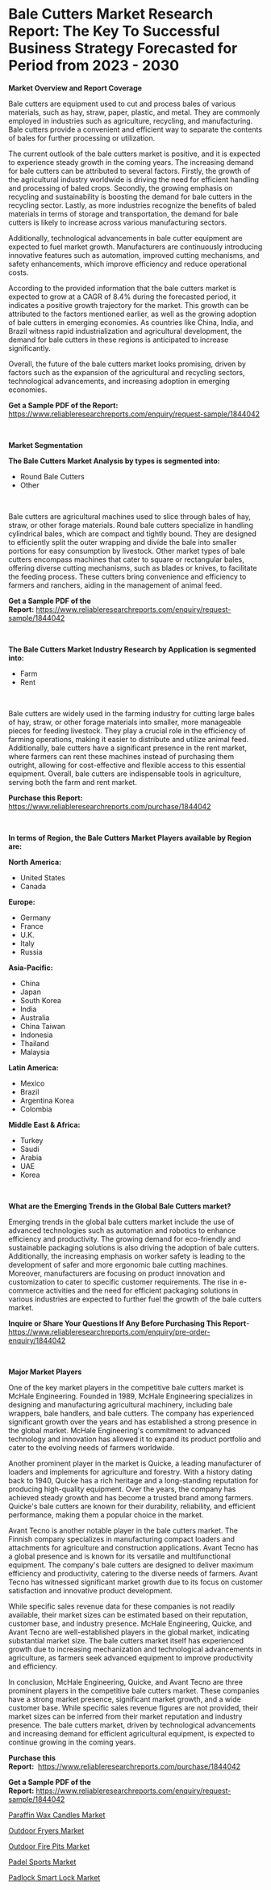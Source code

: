 <p><h1>Bale Cutters Market Research Report: The Key To Successful Business Strategy Forecasted for Period from 2023 - 2030</h1></p><p><strong>Market Overview and Report Coverage</strong></p>
<p><p>Bale cutters are equipment used to cut and process bales of various materials, such as hay, straw, paper, plastic, and metal. They are commonly employed in industries such as agriculture, recycling, and manufacturing. Bale cutters provide a convenient and efficient way to separate the contents of bales for further processing or utilization.</p><p>The current outlook of the bale cutters market is positive, and it is expected to experience steady growth in the coming years. The increasing demand for bale cutters can be attributed to several factors. Firstly, the growth of the agricultural industry worldwide is driving the need for efficient handling and processing of baled crops. Secondly, the growing emphasis on recycling and sustainability is boosting the demand for bale cutters in the recycling sector. Lastly, as more industries recognize the benefits of baled materials in terms of storage and transportation, the demand for bale cutters is likely to increase across various manufacturing sectors.</p><p>Additionally, technological advancements in bale cutter equipment are expected to fuel market growth. Manufacturers are continuously introducing innovative features such as automation, improved cutting mechanisms, and safety enhancements, which improve efficiency and reduce operational costs.</p><p>According to the provided information that the bale cutters market is expected to grow at a CAGR of 8.4% during the forecasted period, it indicates a positive growth trajectory for the market. This growth can be attributed to the factors mentioned earlier, as well as the growing adoption of bale cutters in emerging economies. As countries like China, India, and Brazil witness rapid industrialization and agricultural development, the demand for bale cutters in these regions is anticipated to increase significantly.</p><p>Overall, the future of the bale cutters market looks promising, driven by factors such as the expansion of the agricultural and recycling sectors, technological advancements, and increasing adoption in emerging economies.</p></p>
<p><strong>Get a Sample PDF of the Report:</strong> <a href="https://www.reliableresearchreports.com/enquiry/request-sample/1844042">https://www.reliableresearchreports.com/enquiry/request-sample/1844042</a></p>
<p>&nbsp;</p>
<p><strong>Market Segmentation</strong></p>
<p><strong>The Bale Cutters Market Analysis by types is segmented into:</strong></p>
<p><ul><li>Round Bale Cutters</li><li>Other</li></ul></p>
<p>&nbsp;</p>
<p><p>Bale cutters are agricultural machines used to slice through bales of hay, straw, or other forage materials. Round bale cutters specialize in handling cylindrical bales, which are compact and tightly bound. They are designed to efficiently split the outer wrapping and divide the bale into smaller portions for easy consumption by livestock. Other market types of bale cutters encompass machines that cater to square or rectangular bales, offering diverse cutting mechanisms, such as blades or knives, to facilitate the feeding process. These cutters bring convenience and efficiency to farmers and ranchers, aiding in the management of animal feed.</p></p>
<p><strong>Get a Sample PDF of the Report:</strong>&nbsp;<a href="https://www.reliableresearchreports.com/enquiry/request-sample/1844042">https://www.reliableresearchreports.com/enquiry/request-sample/1844042</a></p>
<p>&nbsp;</p>
<p><strong>The Bale Cutters Market Industry Research by Application is segmented into:</strong></p>
<p><ul><li>Farm</li><li>Rent</li></ul></p>
<p>&nbsp;</p>
<p><p>Bale cutters are widely used in the farming industry for cutting large bales of hay, straw, or other forage materials into smaller, more manageable pieces for feeding livestock. They play a crucial role in the efficiency of farming operations, making it easier to distribute and utilize animal feed. Additionally, bale cutters have a significant presence in the rent market, where farmers can rent these machines instead of purchasing them outright, allowing for cost-effective and flexible access to this essential equipment. Overall, bale cutters are indispensable tools in agriculture, serving both the farm and rent market.</p></p>
<p><strong>Purchase this Report:</strong>&nbsp; <a href="https://www.reliableresearchreports.com/purchase/1844042">https://www.reliableresearchreports.com/purchase/1844042</a></p>
<p>&nbsp;</p>
<p><strong>In terms of Region, the Bale Cutters Market Players available by Region are:</strong></p>
<p>
    <p> <strong> North America: </strong>
        <ul>
            <li>United States</li>
            <li>Canada</li>
        </ul>
        </p> 
    <p> <strong> Europe: </strong>
        <ul>
            <li>Germany</li>
            <li>France</li>
            <li>U.K.</li>
            <li>Italy</li>
            <li>Russia</li>
        </ul>
        </p> 
    <p> <strong> Asia-Pacific: </strong>
        <ul>
            <li>China</li>
            <li>Japan</li>
            <li>South Korea</li>
            <li>India</li>
            <li>Australia</li>
            <li>China Taiwan</li>
            <li>Indonesia</li>
            <li>Thailand</li>
            <li>Malaysia</li>
        </ul>
        </p> 
    <p> <strong> Latin America: </strong>
        <ul>
            <li>Mexico</li>
            <li>Brazil</li>
            <li>Argentina Korea</li>
            <li>Colombia</li>
        </ul>
        </p> 
    <p> <strong> Middle East & Africa: </strong>
        <ul>
            <li>Turkey</li>
            <li>Saudi</li>
            <li>Arabia</li>
            <li>UAE</li>
            <li>Korea</li>
        </ul>
    </p>
    </p>
<p>&nbsp;</p>
<p><strong>What are the Emerging Trends in the Global Bale Cutters market?</strong></p>
<p><p>Emerging trends in the global bale cutters market include the use of advanced technologies such as automation and robotics to enhance efficiency and productivity. The growing demand for eco-friendly and sustainable packaging solutions is also driving the adoption of bale cutters. Additionally, the increasing emphasis on worker safety is leading to the development of safer and more ergonomic bale cutting machines. Moreover, manufacturers are focusing on product innovation and customization to cater to specific customer requirements. The rise in e-commerce activities and the need for efficient packaging solutions in various industries are expected to further fuel the growth of the bale cutters market.</p></p>
<p><strong>Inquire or Share Your Questions If Any Before Purchasing This Report</strong>- <a href="https://www.reliableresearchreports.com/enquiry/pre-order-enquiry/1844042">https://www.reliableresearchreports.com/enquiry/pre-order-enquiry/1844042</a></p>
<p>&nbsp;</p>
<p><strong>Major Market Players</strong></p>
<p><p>One of the key market players in the competitive bale cutters market is McHale Engineering. Founded in 1989, McHale Engineering specializes in designing and manufacturing agricultural machinery, including bale wrappers, bale handlers, and bale cutters. The company has experienced significant growth over the years and has established a strong presence in the global market. McHale Engineering's commitment to advanced technology and innovation has allowed it to expand its product portfolio and cater to the evolving needs of farmers worldwide.</p><p>Another prominent player in the market is Quicke, a leading manufacturer of loaders and implements for agriculture and forestry. With a history dating back to 1940, Quicke has a rich heritage and a long-standing reputation for producing high-quality equipment. Over the years, the company has achieved steady growth and has become a trusted brand among farmers. Quicke's bale cutters are known for their durability, reliability, and efficient performance, making them a popular choice in the market.</p><p>Avant Tecno is another notable player in the bale cutters market. The Finnish company specializes in manufacturing compact loaders and attachments for agriculture and construction applications. Avant Tecno has a global presence and is known for its versatile and multifunctional equipment. The company's bale cutters are designed to deliver maximum efficiency and productivity, catering to the diverse needs of farmers. Avant Tecno has witnessed significant market growth due to its focus on customer satisfaction and innovative product development.</p><p>While specific sales revenue data for these companies is not readily available, their market sizes can be estimated based on their reputation, customer base, and industry presence. McHale Engineering, Quicke, and Avant Tecno are well-established players in the global market, indicating substantial market size. The bale cutters market itself has experienced growth due to increasing mechanization and technological advancements in agriculture, as farmers seek advanced equipment to improve productivity and efficiency.</p><p>In conclusion, McHale Engineering, Quicke, and Avant Tecno are three prominent players in the competitive bale cutters market. These companies have a strong market presence, significant market growth, and a wide customer base. While specific sales revenue figures are not provided, their market sizes can be inferred from their market reputation and industry presence. The bale cutters market, driven by technological advancements and increasing demand for efficient agricultural equipment, is expected to continue growing in the coming years.</p></p>
<p><strong>Purchase this Report:</strong>&nbsp;&nbsp;<a href="https://www.reliableresearchreports.com/purchase/1844042">https://www.reliableresearchreports.com/purchase/1844042</a></p>
<p></p>
<p><strong>Get a Sample PDF of the Report:</strong>&nbsp;<a href="https://www.reliableresearchreports.com/enquiry/request-sample/1844042">https://www.reliableresearchreports.com/enquiry/request-sample/1844042</a></p>
<p><p><a href="https://medium.com/@marcellakin2023/paraffin-wax-candles-market-exploring-market-share-market-trends-and-future-growth-f56fba1a5aa5">Paraffin Wax Candles Market</a></p><p><a href="https://medium.com/@caligoldner/outdoor-fryers-market-size-reveals-the-best-marketing-channels-in-global-industry-9e3c70078e3e">Outdoor Fryers Market</a></p><p><a href="https://medium.com/@mariliehowe/outdoor-fire-pits-market-share-evolution-and-market-growth-trends-2023-2030-01afef3eb982">Outdoor Fire Pits Market</a></p><p><a href="https://medium.com/@austynlemke1988/padel-sports-market-comprehensive-assessment-by-type-application-and-geography-716d582d20e7">Padel Sports Market</a></p><p><a href="https://medium.com/@dessiefadel/padlock-smart-lock-market-outlook-industry-overview-and-forecast-2023-to-2030-df9d77370c5c">Padlock Smart Lock Market</a></p></p>